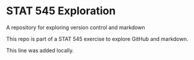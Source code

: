 # STAT 545 Exploration
A repository for exploring version control and markdown

This repo is part of a STAT 545 exercise to explore GitHub and markdown.

This line was added locally.